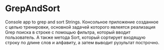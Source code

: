 # GrepAndSort
Console app to grep and sort Strings.
Консольное приложение созданное с целью тренировки, основной задачей которого явлеятся реализация Grep поиска в строке с помощью фильтра, который вводит пользователь.
А также метода Sort, который сортирует входящую строку по длине слов и алфавиту, а затем выводит рузультат построчно.
